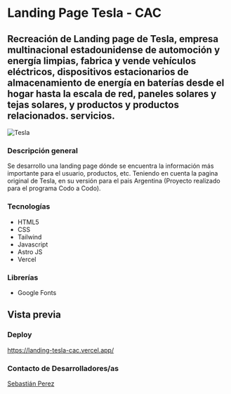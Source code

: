 # Landing Page Tesla - CAC

## Recreación de Landing page de Tesla, empresa multinacional estadounidense de automoción y energía limpias, fabrica y vende vehículos eléctricos, dispositivos estacionarios de almacenamiento de energía en baterías desde el hogar hasta la escala de red, paneles solares y tejas solares, y productos y productos relacionados. servicios.

![Tesla](https://upload.wikimedia.org/wikipedia/commons/e/e8/Tesla_logo.png)

### Descripción general

Se desarrollo una landing page dónde se encuentra la información más importante para el usuario, productos, etc. Teniendo en cuenta la pagina original de Tesla, en su versión para el pais Argentina (Proyecto realizado para el programa Codo a Codo).

### Tecnologías

- HTML5
- CSS
- Tailwind
- Javascript
- Astro JS
- Vercel

### Librerías

- Google Fonts

## Vista previa

### Deploy

https://landing-tesla-cac.vercel.app/

### Contacto de Desarrolladores/as

[Sebastián Perez](https://www.linkedin.com/in/sebastian-perezz/)
